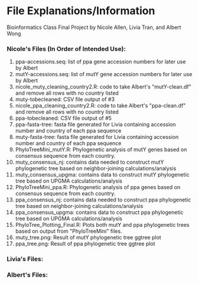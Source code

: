 # File Explanations/Information
Bioinformatics Class Final Project by Nicole Allen, Livia Tran, and Albert Wong

### Nicole's Files (In Order of Intended Use):
1. ppa-accessions.seq: list of ppa gene accession numbers for later use by Albert
2. mutY-accessions.seq: list of mutY gene accession numbers for later use by Albert
3. nicole_muty_cleaning_country2.R: code to take Albert's "mutY-clean.df" and remove all rows with no country listed
4. muty-tobecleaned: CSV file output of #3
5. nicole_ppa_cleaning_country2.R: code to take Albert's "ppa-clean.df" and remove all rows with no country listed
6. ppa-tobecleaned: CSV file output of #5
7. ppa-fasta-tree: fasta file generated for Livia containing accession number and country of each ppa sequence
8. muty-fasta-tree: fasta file generated for Livia containing accession number and country of each ppa sequence
9. PhyloTreeMini_mutY.R: Phylogenetic analysis of mutY genes based on consensus sequence from each country.
10. muty_consensus_nj: contains data needed to construct mutY phylogenetic tree based on neighbor-joining calculations/analysis
11. muty_consensus_upgma: contains data to construct mutY phylogenetic tree based on UPGMA calculations/analysis
12. PhyloTreeMini_ppa.R: Phylogenetic analysis of ppa genes based on consensus sequence from each country.
13. ppa_consensus_nj: contains data needed to construct ppa phylogenetic tree based on neighbor-joining calculations/analysis
14. ppa_consensus_upgma: contains data to construct ppa phylogenetic tree based on UPGMA calculations/analysis
15. PhyloTree_Plotting_Final.R: Plots both mutY and ppa phylogenetic trees based on output from "PhyloTreeMini" files.
16. muty_tree.png: Result of mutY phylogenetic tree ggtree plot
17. ppa_tree.png: Result of ppa phylogenetic tree ggtree plot

### Livia's Files:

### Albert's Files:
